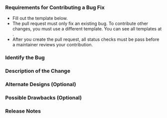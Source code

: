 ### Requirements for Contributing a Bug Fix

* Fill out the template below. 
* The pull request must only fix an existing bug. To contribute other changes, you must use a different template. You can see all templates at <INSERT-LINK>.
* After you create the pull request, all status checks must be pass before a maintainer reviews your contribution.
<!-- TODO: Check and fix link -->

### Identify the Bug

<!--

Link to the issue describing the bug that you're fixing.

If there is not yet an issue for your bug, please open a new issue and then link to that issue in your pull request.

-->

### Description of the Change

<!--

Describe what your code will be doing here.

-->

### Alternate Designs (Optional)

<!-- Explain what other alternatives were considered and why the proposed version was selected -->

### Possible Drawbacks (Optional)

<!-- What are the possible side-effects or negative impacts of the code change? -->


### Release Notes

<!--

Please describe the changes in a single line that explains this improvement in
terms that a user can understand. This text will be used in future release notes.

If this change is not user-facing or notable enough to be included in release notes
you may use the strings "Not applicable" or "N/A" here.

Examples:

- The package now allows you to ...
- Fixed an issue where ...
- Increased the performance of ...

-->
